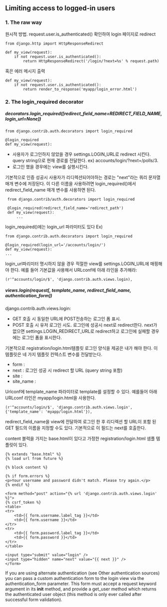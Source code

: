 ## Limiting access to logged-in users

### 1. The raw way
원시적 방법. request.user.is_authenticated() 확인하여 login 페이지로 redirect

```
from django.http import HttpResponseRedirect

def my_view(request):
    if not request.user.is_authenticated():
        return HttpResponseRedirect('/login/?next=%s' % request.path)
```

혹은 에러 메시지 출력

```
def my_view(request):
    if not request.user.is_authenticated():
        return render_to_response('myapp/login_error.html')
```

### 2. The login_required decorator
##### decorators.login_required([redirect_field_name=REDIRECT_FIELD_NAME, login_url=None])

```
from django.contrib.auth.decorators import login_required

@login_required
def my_view(request):
```

* 사용자가 로그인하지 않았을 경우 settings.LOGIN_URL로 redirect 시킨다. query string으로 현재 경로를 전달한다. ex) accounts/login/?next=/polls/3.
* 로그인 했을 경우에는 view를 실행시킨다.

기본적으로 인증 성공시 사용자가 리디렉션되어야하는 경로는 "next"라는 쿼리 문자열 매개 변수에 저장된다. 이 다른 이름을 사용하려면 login_required()에서 redirect_field_name 매개 변수를 사용하면 된다.

```
 from django.contrib/auth.decorators import login_required

 @login_required(redirect_field_name='redirect_path')
 def my_view(request):
     ...
```

login_required()에는 login_url 파라미터도 있다 Ex)
```
from django.contrib.auth.decorators import login_required

@login_required(login_url='/accounts/login/')
def my_view(request):
...
```

login_url파리미터 명시하지 않을 경우 적절한 view를 settings.LOGIN_URL에 매핑해야 한다. 예를 들어 기본값을 사용해서 URLconf에 아래 라인을 추가해라:

```
(r'^accounts/login/$', 'django.contrib.auth.views.login),
```

##### views.login(request[, template_name, redirect_field_name, authentication_form])

django.contrib.auth.views.login:
* GET 호출 시 동일한 URL에 POST전송하는 로그인 폼 표시.
* POST 호출 시 유저 로그인 시도. 로그인에 성공시 next로 redirect한다. next가 없으면 settings.LOGIN_REDIRECT_URL로 redirect하고 로그인에 실패할 경우에는 로그인 폼을 표시한다.

기본적으로 registration/login.html템플릿 로그인 양식을 제공은 내가 해야 한다.
이 템플릿은 네 가지 템플릿 컨텍스트 변수를 전달받는다.

* form : 
* next : 로그인 성공 시 redirect 할 URL (query string 포함)
* site :
* site_name :


Urlconf에 template_name 파라미터로 template를 설정할 수 있다. 예를들어 아래 URLconf 라인은 myapp/login.html을 사용한다.

```
(r'^accounts/login/$', 'django.contrib.auth.views.login', {'template_name': 'myapp/login.html'}),
```
redirect_field_name을 view에 전달하여 로그인 한 후 리디렉션 할 URL이 포함 된 GET 필드의 이름을 지정할 수도 있다. 기본적으로 이 필드는 next를  호출한다.

content 블럭을 가지는 base.html이 있다고 가정한 registration/login.html 샘플 템플릿이 있다.

```
{% extends "base.html" %}
{% load url from future %}

{% block content %}

{% if form.errors %}
<p>Your username and password didn't match. Please try again.</p>
{% endif %}

<form method="post" action="{% url 'django.contrib.auth.views.login' %}">
{% csrf_token %}
<table>
<tr>
    <td>{{ form.username.label_tag }}</td>
    <td>{{ form.username }}</td>
</tr>
<tr>
    <td>{{ form.password.label_tag }}</td>
    <td>{{ form.password }}</td>
</tr>
</table>

<input type="submit" value="login" />
<input type="hidden" name="next" value="{{ next }}" />
</form>
```
If you are using alternate authentication (see Other authentication sources) you can pass a custom authentication form to the login view via the authentication_form parameter. This form must accept a request keyword argument in its __init__ method, and provide a get_user method which returns the authenticated user object (this method is only ever called after successful form validation).
